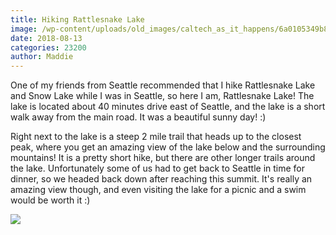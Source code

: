 ```yaml
---
title: Hiking Rattlesnake Lake
image: /wp-content/uploads/old_images/caltech_as_it_happens/6a0105349b8251970b022ad38856c5200d.jpg
date: 2018-08-13
categories: 23200
author: Maddie
---
```


One of my friends from Seattle recommended that I hike Rattlesnake Lake and Snow Lake while I was in Seattle, so here I am, Rattlesnake Lake! The lake is located about 40 minutes drive east of Seattle, and the lake is a short walk away from the main road. It was a beautiful sunny day! :)

Right next to the lake is a steep 2 mile trail that heads up to the closest peak, where you get an amazing view of the lake below and the surrounding mountains! It is a pretty short hike, but there are other longer trails around the lake. Unfortunately some of us had to get back to Seattle in time for dinner, so we headed back down after reaching this summit. It's really an amazing view though, and even visiting the lake for a picnic and a swim would be worth it :)


![](/old_images/6a01b8d28f2857970c022ad3a815b5200b-pi.jpg)
